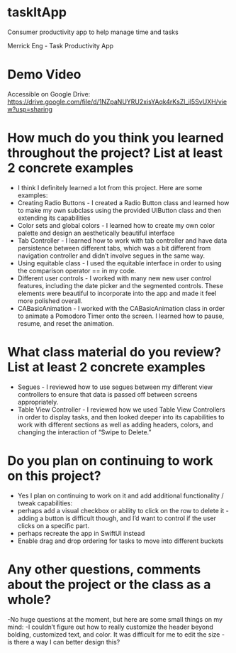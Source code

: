 # taskItApp
Consumer productivity app to help manage time and tasks

Merrick Eng - Task Productivity App

# Demo Video
Accessible on Google Drive: https://drive.google.com/file/d/1NZpaNUYRU2xisYAqk4rKsZl_il5SvUXH/view?usp=sharing

# How much do you think you learned throughout the project? List at least 2 concrete examples
- I think I definitely learned a lot from this project. Here are some examples:
- Creating Radio Buttons - I created a Radio Button class and learned how to make my own subclass using the provided UIButton class and then extending its capabilities
- Color sets and global colors - I learned how to create my own color palette and design an aesthetically beautiful interface
- Tab Controller - I learned how to work with tab controller and have data persistence between different tabs, which was a bit different from navigation controller and didn’t involve segues in the same way.
- Using equitable class - I used the equitable interface in order to using the comparison operator == in my code.
- Different user controls - I worked with many new new user control features, including the date picker and the segmented controls. These elements were beautiful to incorporate into the app and made it feel more polished overall.
- CABasicAnimation - I worked with the CABasicAnimation class in order to animate a Pomodoro Timer onto the screen. I learned how to pause, resume, and reset the animation.

# What class material do you review? List at least 2 concrete examples
- Segues - I reviewed how to use segues between my different view controllers to ensure that data is passed off between screens appropriately.
- Table View Controller - I reviewed how we used Table View Controllers in order to display tasks, and then looked deeper into its capabilities to work with different sections as well as adding headers, colors, and changing the interaction of “Swipe to Delete.”

# Do you plan on continuing to work on this project?
- Yes I plan on continuing to work on it and add additional functionality / tweak capabilities:
- perhaps add a visual checkbox or ability to click on the row to delete it - adding a button is difficult though, and I’d want to control if the user clicks on a specific part.
- perhaps recreate the app in SwiftUI instead
- Enable drag and drop ordering for tasks to move into different buckets

# Any other questions, comments about the project or the class as a whole?
-No huge questions at the moment, but here are some small things on my mind:
-I couldn’t figure out how to really customize the header beyond bolding, customized text, and color. It was difficult for me to edit the size - is there a way I can better design this?

